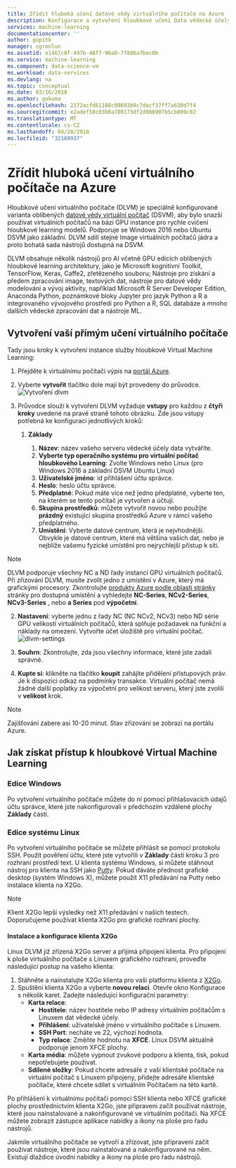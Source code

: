 ```yaml
---
title: Zřídit hluboká učení datové vědy virtuálního počítače na Azure | Microsoft Docs
description: Konfigurace a vytvoření hloubkové učení Data vědecké účely virtuálního počítače na platformě Azure pro analýzy a strojového učení.
services: machine-learning
documentationcenter: ''
author: gopitk
manager: cgronlun
ms.assetid: e1467c0f-497b-48f7-96a0-7f806a7bec0b
ms.service: machine-learning
ms.component: data-science-vm
ms.workload: data-services
ms.devlang: na
ms.topic: conceptual
ms.date: 03/16/2018
ms.author: gokuma
ms.openlocfilehash: 2172acfd61188c09693b9c7dacf37ff7a638d7f4
ms.sourcegitcommit: e2adef58c03b0a780173df2d988907b5cb809c82
ms.translationtype: MT
ms.contentlocale: cs-CZ
ms.lasthandoff: 04/28/2018
ms.locfileid: "32169937"
---
```

# <a name="provision-a-deep-learning-virtual-machine-on-azure"></a>Zřídit hluboká učení virtuálního počítače na Azure 

Hloubkové učení virtuálního počítače (DLVM) je speciálně konfigurované varianta oblíbených [datové vědy virtuální počítač](http://aka.ms/dsvm) (DSVM), aby bylo snazší používat virtuálních počítačů na bázi GPU instance pro rychle cvičení hloubkové learning modelů. Podporuje se Windows 2016 nebo Ubuntu DSVM jako základní. DLVM sdílí stejné Image virtuálních počítačů jádra a proto bohatá sada nástrojů dostupná na DSVM. 

DLVM obsahuje několik nástrojů pro AI včetně GPU edicích oblíbených hloubkové learning architektury, jako je Microsoft kognitivní Toolkit, TensorFlow, Keras, Caffe2, zřetězeného souboru; Nástroje pro získání a předem zpracování image, textových dat, nástroje pro datové vědy modelování a vývoj aktivity, například Microsoft R Server Developer Edition, Anaconda Python, poznámkové bloky Jupyter pro jazyk Python a R a integrovaného vývojového prostředí pro Python a R, SQL databáze a mnoho dalších vědecké zpracování dat a nástroje ML. 

## <a name="create-your-deep-learning-virtual-machine"></a>Vytvoření vaší přímým učení virtuálního počítače
Tady jsou kroky k vytvoření instance služby hloubkové Virtual Machine Learning: 

1. Přejděte k virtuálnímu počítači výpis na [portál Azure](https://portal.azure.com/#create/microsoft-ads.dsvm-deep-learningtoolkit
).
2. Vyberte **vytvořit** tlačítko dole mají být provedeny do průvodce.![ Vytvoření dlvm](./media/dlvm-provision-wizard.PNG)
3. Průvodce slouží k vytvoření DLVM vyžaduje **vstupy** pro každou z **čtyři kroky** uvedené na pravé straně tohoto obrázku. Zde jsou vstupy potřebná ke konfiguraci jednotlivých kroků:
   
   1. **Základy**
      
      1. **Název**: název vašeho serveru vědecké účely data vytváříte.
      2. **Vyberte typ operačního systému pro virtuální počítač hloubkového Learning**: Zvolte Windows nebo Linux (pro Windows 2016 a základní DSVM Ubuntu Linux)
      2. **Uživatelské jméno**: id přihlášení účtu správce.
      3. **Heslo**: heslo účtu správce.
      4. **Předplatné**: Pokud máte více než jedno předplatné, vyberte ten, na kterém se tento počítač je vytvořen a účtují.
      5. **Skupina prostředků**: můžete vytvořit novou nebo použijte **prázdný** existující skupina prostředků Azure v rámci vašeho předplatného.
      6. **Umístění**: Vyberte datové centrum, která je nejvhodnější. Obvykle je datové centrum, které má většina vašich dat, nebo je nejblíže vašemu fyzické umístění pro nejrychlejší přístup k síti. 
      
> [!NOTE]
> DLVM podporuje všechny NC a ND řady instancí GPU virtuálních počítačů. Při zřizování DLVM, musíte zvolit jedno z umístění v Azure, který má grafickými procesory. Zkontrolujte [produkty Azure podle oblasti stránky](https://azure.microsoft.com/regions/services/) stránky pro dostupná umístění a vyhledejte **NC-Series**, **NCv2-Series**, **NCv3-Series** , nebo **a Series** pod **výpočetní**. 

   2. **Nastavení**: vyberte jednu z řady NC (NC NCv2, NCv3) nebo ND série GPU velikostí virtuálních počítačů, která splňuje požadavek na funkční a náklady na omezení. Vytvořte účet úložiště pro virtuální počítač.  ![dlvm-settings](./media/dlvm-provision-step-2.PNG)
   
   3. **Souhrn**: Zkontrolujte, zda jsou všechny informace, které jste zadali správné.
   5. **Kupte si**: klikněte na tlačítko **koupit** zahájíte přidělení přístupových práv. Je k dispozici odkaz na podmínky transakce. Virtuální počítač nemá žádné další poplatky za výpočetní pro velikost serveru, který jste zvolili v **velikost** krok. 

> [!NOTE]
> Zajišťování zabere asi 10-20 minut. Stav zřizování se zobrazí na portálu Azure.
> 


## <a name="how-to-access-the-deep-learning-virtual-machine"></a>Jak získat přístup k hloubkové Virtual Machine Learning

### <a name="windows-edition"></a>Edice Windows
Po vytvoření virtuálního počítače můžete do ní pomocí přihlašovacích údajů účtu správce, které jste nakonfigurovali v předchozím vzdálené plochy **Základy** části. 

### <a name="linux-edition"></a>Edice systému Linux

Po vytvoření virtuálního počítače se můžete přihlásit se pomocí protokolu SSH. Použít pověření účtu, které jste vytvořili v **Základy** části kroku 3 pro rozhraní prostředí text. U klienta systému Windows, si můžete stáhnout nástroj pro klienta na SSH jako [Putty](http://www.putty.org). Pokud dáváte přednost grafické desktop (systém Windows X), můžete použít X11 předávání na Putty nebo instalace klienta na X2Go.

> [!NOTE]
> Klient X2Go lepší výsledky než X11 předávání v našich testech. Doporučujeme používat klienta X2Go pro grafické rozhraní plochy.
> 
> 

#### <a name="installing-and-configuring-x2go-client"></a>Instalace a konfigurace klienta X2Go
Linux DLVM již zřízená X2Go server a přijímá připojení klienta. Pro připojení k ploše virtuálního počítače s Linuxem grafického rozhraní, proveďte následující postup na vašeho klienta:

1. Stáhněte a nainstalujte X2Go klienta pro vaši platformu klienta z [X2Go](http://wiki.x2go.org/doku.php/doc:installation:x2goclient).    
2. Spuštění klienta X2Go a vyberte **novou relaci**. Otevře okno Konfigurace s několik karet. Zadejte následující konfigurační parametry:
   * **Karta relace**:
     * **Hostitele**: název hostitele nebo IP adresy virtuálním počítačům s Linuxem dat vědecké účely.
     * **Přihlášení**: uživatelské jméno v virtuálního počítače s Linuxem.
     * **SSH Port**: necháte ve 22, výchozí hodnota.
     * **Typ relace**: Změňte hodnotu na **XFCE**. Linux DSVM aktuálně podporuje jenom XFCE plochy.
   * **Karta média**: můžete vypnout zvukové podporu a klienta, tisk, pokud nepotřebujete používat.
   * **Sdílené složky**: Pokud chcete adresáře z vaší klientské počítače na virtuální počítač s Linuxem připojeny, přidejte adresáře klientské počítače, které chcete sdílet s virtuálním Počítačem na této kartě.

Po přihlášení k virtuálnímu počítači pomocí SSH klienta nebo XFCE grafické plochy prostřednictvím klienta X2Go, jste připraveni začít používat nástroje, které jsou nainstalované a nakonfigurované ve virtuálním počítači. Na XFCE můžete zobrazit zástupce aplikace nabídky a ikony na ploše pro řadu nástrojů.

Jakmile virtuálního počítače se vytvoří a zřizovat, jste připraveni začít používat nástroje, které jsou nainstalované a nakonfigurované na něm. Existují dlaždice úvodní nabídky a ikony na ploše pro řadu nástrojů. 
